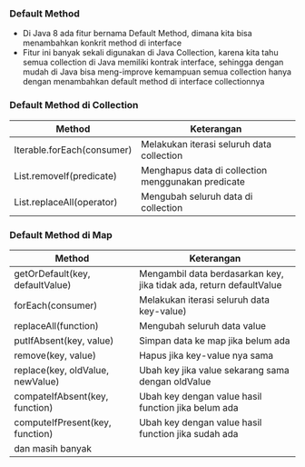 ### Default Method
- Di Java 8 ada fitur bernama Default Method, dimana kita bisa menambahkan konkrit method di interface
- Fitur ini banyak sekali digunakan di Java Collection, karena kita tahu semua collection di Java memiliki kontrak interface, sehingga dengan mudah di Java bisa meng-improve kemampuan semua collection hanya dengan menambahkan default method di interface collectionnya

### Default Method di Collection
| Method | Keterangan |
| --- | --- |
| Iterable.forEach(consumer) | Melakukan iterasi seluruh data collection |
| List.removeIf(predicate) | Menghapus data di collection menggunakan predicate |
| List.replaceAll(operator) | Mengubah seluruh data di collection |

### Default Method di Map
| Method | Keterangan |
| --- | --- |
| getOrDefault(key, defaultValue) | Mengambil data berdasarkan key, jika tidak ada, return defaultValue |
| forEach(consumer) | Melakukan iterasi seluruh data key-value) |
| replaceAll(function) | Mengubah seluruh data value |
| putIfAbsent(key, value) | Simpan data ke map jika belum ada |
| remove(key, value) | Hapus jika key-value nya sama |
| replace(key, oldValue, newValue) | Ubah key jika value sekarang sama dengan oldValue |
| compateIfAbsent(key, function) | Ubah key dengan value hasil function jika belum ada |
| computeIfPresent(key, function) | Ubah key dengan value hasil function jika sudah ada |
| dan masih banyak | |